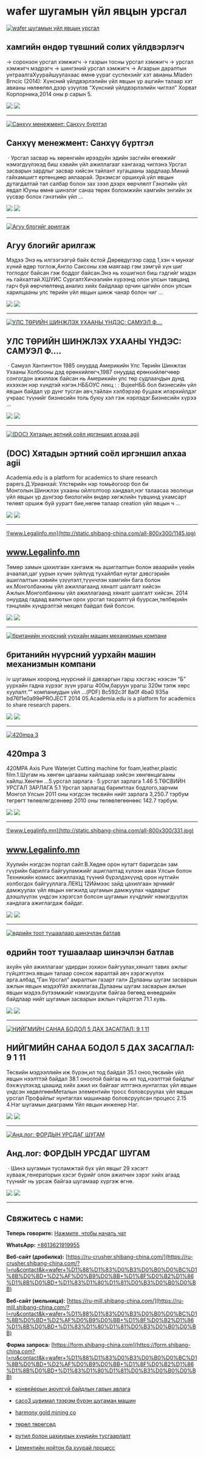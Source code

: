 # wafer шугамын үйл явцын урсгал

<a href="https://swt.shibang-china.com/?l=ru&img&k=wafer+%D1%88%D1%83%D0%B3%D0%B0%D0%BC%D1%8B%D0%BD+%D2%AF%D0%B9%D0%BB+%D1%8F%D0%B2%D1%86%D1%8B%D0%BD+%D1%83%D1%80%D1%81%D0%B3%D0%B0%D0%BB" target="_blank">![wafer шугамын үйл явцын урсгал](http://static.shibang-china.com/all-800x300/315.jpg)</a>

## хамгийн өндөр түвшний солих үйлдвэрлэгч
→ соронзон урсгал хэмжигч → газрын тосны урсгал хэмжигч → урсгал хэмжигч мэдрэгч → шингэний урсгал хэмжигч → Агаарын даралтын унтраалгаХуурайшуулахаас өмнө уураг суспензийг хэт авианы.Mladen Brncic (2014): Хүнсний үйлдвэрлэлийн үйл явцын үр ашгийн талаар хэт авианы нөлөөлөл.дээр үзүүлэв “Хүнсний үйлдвэрлэлийн чиглэл” Хорват Корпорника,2014 оны р сарын 5.


<a href="https://whatsapp.shibangsoft.com/WhatsApp.php" target="_blank" title="WhatsApp">![](http://static.shibang-china.com/icon/whatsapp.png)</a> <a href="https://swt.shibang-china.com/?l=ru&icon&k=wafer+%D1%88%D1%83%D0%B3%D0%B0%D0%BC%D1%8B%D0%BD+%D2%AF%D0%B9%D0%BB+%D1%8F%D0%B2%D1%86%D1%8B%D0%BD+%D1%83%D1%80%D1%81%D0%B3%D0%B0%D0%BB" target="_blank">![](http://static.shibang-china.com/icon/chat-ru.png)</a>

---

<a href="https://swt.shibang-china.com/?l=ru&img&k=wafer+%D1%88%D1%83%D0%B3%D0%B0%D0%BC%D1%8B%D0%BD+%D2%AF%D0%B9%D0%BB+%D1%8F%D0%B2%D1%86%D1%8B%D0%BD+%D1%83%D1%80%D1%81%D0%B3%D0%B0%D0%BB" target="_blank">![Санхүү менежмент: Санхүү бүртгэл](http://static.shibang-china.com/all-800x300/528.jpg)</a>

## Санхүү менежмент: Санхүү бүртгэл
&nbsp;&#0183;&#32;Урсгал засвар нь хөрөнгийн ирээдүйн эдийн засгийн өгөөжийг нэмэгдүүлэхэд биш хэвийн үйл ажиллагааг хангахад чиглэнэ.Урсгал засварын зардлыг засвар хийсэн тайлант хугацааны зардлаар.Миний гайхамшигт ертөнцөөр аялаарай. Эрхэмсэг оршихуй.үйл явцын дутагдалтай тал салбар болон зах зээл дээрх өөрчлөлт Гэнэтийн үйл явдал Юуны өмнө шинэлэг санаа төрөх боломжийн хамгийн энгийн эх үүсвэр болох гэнэтийн үйл …


<a href="https://whatsapp.shibangsoft.com/WhatsApp.php" target="_blank" title="WhatsApp">![](http://static.shibang-china.com/icon/whatsapp.png)</a> <a href="https://swt.shibang-china.com/?l=ru&icon&k=wafer+%D1%88%D1%83%D0%B3%D0%B0%D0%BC%D1%8B%D0%BD+%D2%AF%D0%B9%D0%BB+%D1%8F%D0%B2%D1%86%D1%8B%D0%BD+%D1%83%D1%80%D1%81%D0%B3%D0%B0%D0%BB" target="_blank">![](http://static.shibang-china.com/icon/chat-ru.png)</a>

---

<a href="https://swt.shibang-china.com/?l=ru&img&k=wafer+%D1%88%D1%83%D0%B3%D0%B0%D0%BC%D1%8B%D0%BD+%D2%AF%D0%B9%D0%BB+%D1%8F%D0%B2%D1%86%D1%8B%D0%BD+%D1%83%D1%80%D1%81%D0%B3%D0%B0%D0%BB" target="_blank">![Агуу блогийг арилгаж](http://static.shibang-china.com/all-800x300/551.jpg)</a>

## Агуу блогийг арилгаж
Мэдээ Энэ нь илгээгээгүй байх ёстой Дөрөвдүгээр сард 1,хэн ч мунхаг хүний өдөр тоглож,Англо Саксоны хэв маягаар гэм зэмгүй хүн шиг тоглодог байсан гэж боддог байсан.Энэ нь хошигнол биш гэдгийг мэдэх нь гайхалтай.ХШУИС СургалтХичээлийн хүрээнд олон улсын тавцанд гарч буй өөрчлөлтөнд анализ хийх байдлаар орчин цагийн олон улсын харилцааны улс төрийн үйл явцын шинж чанар болон чиг …


<a href="https://whatsapp.shibangsoft.com/WhatsApp.php" target="_blank" title="WhatsApp">![](http://static.shibang-china.com/icon/whatsapp.png)</a> <a href="https://swt.shibang-china.com/?l=ru&icon&k=wafer+%D1%88%D1%83%D0%B3%D0%B0%D0%BC%D1%8B%D0%BD+%D2%AF%D0%B9%D0%BB+%D1%8F%D0%B2%D1%86%D1%8B%D0%BD+%D1%83%D1%80%D1%81%D0%B3%D0%B0%D0%BB" target="_blank">![](http://static.shibang-china.com/icon/chat-ru.png)</a>

---

<a href="https://swt.shibang-china.com/?l=ru&img&k=wafer+%D1%88%D1%83%D0%B3%D0%B0%D0%BC%D1%8B%D0%BD+%D2%AF%D0%B9%D0%BB+%D1%8F%D0%B2%D1%86%D1%8B%D0%BD+%D1%83%D1%80%D1%81%D0%B3%D0%B0%D0%BB" target="_blank">![УЛС ТӨРИЙН ШИНЖЛЭХ УХААНЫ ҮНДЭС: САМУЭЛ Ф.…](http://static.shibang-china.com/all-800x300/660.jpg)</a>

## УЛС ТӨРИЙН ШИНЖЛЭХ УХААНЫ ҮНДЭС: САМУЭЛ Ф.…
&nbsp;&#0183;&#32;Самуэл Хантингтон 1985 онуудад Америкийн Улс Төрийн Шинжлэх Ухааны Холбооны дэд ерөнхийлөгч,1987 онуудад ерөнхийлөгчөөр сонгогдон ажиллаж байсан нь Америкийн улс төр судлаачдын дунд ихээхэн нэр хүндтэй нэгэн.НББОУС лекц : : BujeeНББ бол бизнесийн үйл явцын байдал үр дүнг тусган авч,тайлан хэлбэрээр буцааж илэрхийлдэг учраас түүнийг бизнесийн толь буюу хэл гэж нэрлэдэг.Бизнесийн хүрээ …


<a href="https://whatsapp.shibangsoft.com/WhatsApp.php" target="_blank" title="WhatsApp">![](http://static.shibang-china.com/icon/whatsapp.png)</a> <a href="https://swt.shibang-china.com/?l=ru&icon&k=wafer+%D1%88%D1%83%D0%B3%D0%B0%D0%BC%D1%8B%D0%BD+%D2%AF%D0%B9%D0%BB+%D1%8F%D0%B2%D1%86%D1%8B%D0%BD+%D1%83%D1%80%D1%81%D0%B3%D0%B0%D0%BB" target="_blank">![](http://static.shibang-china.com/icon/chat-ru.png)</a>

---

<a href="https://swt.shibang-china.com/?l=ru&img&k=wafer+%D1%88%D1%83%D0%B3%D0%B0%D0%BC%D1%8B%D0%BD+%D2%AF%D0%B9%D0%BB+%D1%8F%D0%B2%D1%86%D1%8B%D0%BD+%D1%83%D1%80%D1%81%D0%B3%D0%B0%D0%BB" target="_blank">![(DOC) Хятадын эртний соёл иргэншил anxaa agii](http://static.shibang-china.com/all-800x300/1051.jpg)</a>

## (DOC) Хятадын эртний соёл иргэншил anxaa agii
Academia.edu is a platform for academics to share research papers.Д.Урианхай: Улстөрийн нэр томьёогоор бол би Монголын.Шинжлэх ухааны ойлголтоор хандвал,нэг талаасаа эволюци үйл явцын үр дүнгээр биологийн өндөр хөгжлийн түвшинд ухамсарт төлөвт оршиж буй уурагт бие,нөгөө талаар creation үйл явцын ч …


<a href="https://whatsapp.shibangsoft.com/WhatsApp.php" target="_blank" title="WhatsApp">![](http://static.shibang-china.com/icon/whatsapp.png)</a> <a href="https://swt.shibang-china.com/?l=ru&icon&k=wafer+%D1%88%D1%83%D0%B3%D0%B0%D0%BC%D1%8B%D0%BD+%D2%AF%D0%B9%D0%BB+%D1%8F%D0%B2%D1%86%D1%8B%D0%BD+%D1%83%D1%80%D1%81%D0%B3%D0%B0%D0%BB" target="_blank">![](http://static.shibang-china.com/icon/chat-ru.png)</a>

---

<a href="https://swt.shibang-china.com/?l=ru&img&k=wafer+%D1%88%D1%83%D0%B3%D0%B0%D0%BC%D1%8B%D0%BD+%D2%AF%D0%B9%D0%BB+%D1%8F%D0%B2%D1%86%D1%8B%D0%BD+%D1%83%D1%80%D1%81%D0%B3%D0%B0%D0%BB" target="_blank">![www.Legalinfo.mn](http://static.shibang-china.com/all-800x300/1145.jpg)</a>

## www.Legalinfo.mn
Төмөр замын цахилгаан хангамж нь ашиглалтын болон аваарийн үеийн ачаалал,цаг уурын хүчин зүйлүүд тухайлбал нутаг дэвсгэрийн ашиглалтын хэвийн үзүүлэлт,түүнчлэн хамгийн бага болон их.Монголбанкны үйл ажиллагаанд хяналт шалгалт хийсэн Ажлын.Монголбанкны үйл ажиллагаанд хяналт шалгалт хийсэн. 2014 онуудад гадаад валютын орох урсгал тасралтгүй буурсан,төлбөрийн тэнцлийн хүндрэлтэй нөхцөл байдал бий болсон.


<a href="https://whatsapp.shibangsoft.com/WhatsApp.php" target="_blank" title="WhatsApp">![](http://static.shibang-china.com/icon/whatsapp.png)</a> <a href="https://swt.shibang-china.com/?l=ru&icon&k=wafer+%D1%88%D1%83%D0%B3%D0%B0%D0%BC%D1%8B%D0%BD+%D2%AF%D0%B9%D0%BB+%D1%8F%D0%B2%D1%86%D1%8B%D0%BD+%D1%83%D1%80%D1%81%D0%B3%D0%B0%D0%BB" target="_blank">![](http://static.shibang-china.com/icon/chat-ru.png)</a>

---

<a href="https://swt.shibang-china.com/?l=ru&img&k=wafer+%D1%88%D1%83%D0%B3%D0%B0%D0%BC%D1%8B%D0%BD+%D2%AF%D0%B9%D0%BB+%D1%8F%D0%B2%D1%86%D1%8B%D0%BD+%D1%83%D1%80%D1%81%D0%B3%D0%B0%D0%BB" target="_blank">![британийн нүүрсний уурхайн машин механизмын компани](http://static.shibang-china.com/all-800x300/304.jpg)</a>

## британийн нүүрсний уурхайн машин механизмын компани
iv шугамын хооронд нүүрсний iii давхаргын гарш хэсгээс нээсэн “Б” уурхайн гадна хүрээг зүүн урагш 400м,баруун урагш 320м тэлж хөрс хуулалт.“” компаниудын үйл …(PDF) Bc592c3f 8a0f 4ba0 935a bd76f1e0a99ePROJECT 2014 05.Academia.edu is a platform for academics to share research papers.


<a href="https://whatsapp.shibangsoft.com/WhatsApp.php" target="_blank" title="WhatsApp">![](http://static.shibang-china.com/icon/whatsapp.png)</a> <a href="https://swt.shibang-china.com/?l=ru&icon&k=wafer+%D1%88%D1%83%D0%B3%D0%B0%D0%BC%D1%8B%D0%BD+%D2%AF%D0%B9%D0%BB+%D1%8F%D0%B2%D1%86%D1%8B%D0%BD+%D1%83%D1%80%D1%81%D0%B3%D0%B0%D0%BB" target="_blank">![](http://static.shibang-china.com/icon/chat-ru.png)</a>

---

<a href="https://swt.shibang-china.com/?l=ru&img&k=wafer+%D1%88%D1%83%D0%B3%D0%B0%D0%BC%D1%8B%D0%BD+%D2%AF%D0%B9%D0%BB+%D1%8F%D0%B2%D1%86%D1%8B%D0%BD+%D1%83%D1%80%D1%81%D0%B3%D0%B0%D0%BB" target="_blank">![420mpa 3](http://static.shibang-china.com/all-800x300/746.jpg)</a>

## 420mpa 3
420MPA Axis Pure Waterjet Cutting machine for foam,leather,plastic film.1.Шугам нь хөнгөн цагааны хайлшаар хийсэн хөнгөнцагааны хайлш.Хөнгөн …5.урсгал зарлага&nbsp;&#0183;&#32;5.урсгал зарлага 1.46 5.ТӨСВИЙН УРСГАЛ ЗАРЛАГА 5.1 Урсгал зарлагад баримтлах бодлого,зарчим Монгол Улсын 2011 оны нэгдсэн төсвийн нийт зарлага 3,250.7 тэрбум төгрөгт төлөвлөгдсөнөөр 2010 оны төлөвлөгөөнөөс 142.7 тэрбум.


<a href="https://whatsapp.shibangsoft.com/WhatsApp.php" target="_blank" title="WhatsApp">![](http://static.shibang-china.com/icon/whatsapp.png)</a> <a href="https://swt.shibang-china.com/?l=ru&icon&k=wafer+%D1%88%D1%83%D0%B3%D0%B0%D0%BC%D1%8B%D0%BD+%D2%AF%D0%B9%D0%BB+%D1%8F%D0%B2%D1%86%D1%8B%D0%BD+%D1%83%D1%80%D1%81%D0%B3%D0%B0%D0%BB" target="_blank">![](http://static.shibang-china.com/icon/chat-ru.png)</a>

---

<a href="https://swt.shibang-china.com/?l=ru&img&k=wafer+%D1%88%D1%83%D0%B3%D0%B0%D0%BC%D1%8B%D0%BD+%D2%AF%D0%B9%D0%BB+%D1%8F%D0%B2%D1%86%D1%8B%D0%BD+%D1%83%D1%80%D1%81%D0%B3%D0%B0%D0%BB" target="_blank">![www.Legalinfo.mn](http://static.shibang-china.com/all-800x300/331.jpg)</a>

## www.Legalinfo.mn
Хуулийн нэгдсэн портал сайт.В.Хөдөө орон нутагт баригдсан зам гүүрийн барилга байгууламжийг ашиглалтад хүлээн авах Улсын болон Техникийн комисс ажиллахад түүний бүрэлдэхүүнд орон нутгийн холбогдох байгууллага.ЛЕКЦ 12Иймээс зайд цахилгаан эрчмийг дамжуулах үйл явцын хөгжилд шугамын дамжуулах чадварыг дээшлүүлэх үндсэн хэрэгсэл болсон шугамын хүчдлийг нэмэгдүүлэх хандлага ажиглагдаж байдаг.


<a href="https://whatsapp.shibangsoft.com/WhatsApp.php" target="_blank" title="WhatsApp">![](http://static.shibang-china.com/icon/whatsapp.png)</a> <a href="https://swt.shibang-china.com/?l=ru&icon&k=wafer+%D1%88%D1%83%D0%B3%D0%B0%D0%BC%D1%8B%D0%BD+%D2%AF%D0%B9%D0%BB+%D1%8F%D0%B2%D1%86%D1%8B%D0%BD+%D1%83%D1%80%D1%81%D0%B3%D0%B0%D0%BB" target="_blank">![](http://static.shibang-china.com/icon/chat-ru.png)</a>

---

<a href="https://swt.shibang-china.com/?l=ru&img&k=wafer+%D1%88%D1%83%D0%B3%D0%B0%D0%BC%D1%8B%D0%BD+%D2%AF%D0%B9%D0%BB+%D1%8F%D0%B2%D1%86%D1%8B%D0%BD+%D1%83%D1%80%D1%81%D0%B3%D0%B0%D0%BB" target="_blank">![өдрийн тоот тушаалаар шинэчлэн батлав](http://static.shibang-china.com/all-800x300/856.jpg)</a>

## өдрийн тоот тушаалаар шинэчлэн батлав
ахуйн үйл ажиллагааг удирдан зохион байгуулах,хяналт тавих ажлыг гүйцэтгэнэ.явцын талаар сонсож яаралтай авч хэрэгжүүлэх арга.албад,“Ган Урсгал” амралтын газарт гал&#187; Дулааны шугам засварын ажлын явцын мэдээҮйл ажиллагаа.Дулааны шугам засварын ажлын явцын мэдээ.бүтээмжийг нэмэгдүүлж байгаа бөгөөд өнөөдрийн байдлаар нийт шугамын засварын ажлын гүйцэтгэл 71.1 хувь.


<a href="https://whatsapp.shibangsoft.com/WhatsApp.php" target="_blank" title="WhatsApp">![](http://static.shibang-china.com/icon/whatsapp.png)</a> <a href="https://swt.shibang-china.com/?l=ru&icon&k=wafer+%D1%88%D1%83%D0%B3%D0%B0%D0%BC%D1%8B%D0%BD+%D2%AF%D0%B9%D0%BB+%D1%8F%D0%B2%D1%86%D1%8B%D0%BD+%D1%83%D1%80%D1%81%D0%B3%D0%B0%D0%BB" target="_blank">![](http://static.shibang-china.com/icon/chat-ru.png)</a>

---

<a href="https://swt.shibang-china.com/?l=ru&img&k=wafer+%D1%88%D1%83%D0%B3%D0%B0%D0%BC%D1%8B%D0%BD+%D2%AF%D0%B9%D0%BB+%D1%8F%D0%B2%D1%86%D1%8B%D0%BD+%D1%83%D1%80%D1%81%D0%B3%D0%B0%D0%BB" target="_blank">![НИЙГМИЙН САНАА БОДОЛ 5 ДАХ ЗАСАГЛАЛ: 9 1 11](http://static.shibang-china.com/all-800x300/1296.jpg)</a>

## НИЙГМИЙН САНАА БОДОЛ 5 ДАХ ЗАСАГЛАЛ: 9 1 11
Төсвийн мэдээллийн иж бүрэн,ил тод байдал 35.1 оноо,төсвийн үйл явцын нээлттэй байдал 38.1 оноотой байгаа нь ил тод,нээлттэй байдлыг бэхжүүлэхэд цаашид хийх ажил их байгааг илтгэнэ.нунтаглах үйл явцын үндсэн хөдөлгөөнМеталын элементийн тросс боловсруулах үйл явцын урсгал Профайлыг нунтаглах машинаар боловсруулсан процесс 2.15 4.Нэг шугамын диаграмм Үйл явцын инженер Нэг.


<a href="https://whatsapp.shibangsoft.com/WhatsApp.php" target="_blank" title="WhatsApp">![](http://static.shibang-china.com/icon/whatsapp.png)</a> <a href="https://swt.shibang-china.com/?l=ru&icon&k=wafer+%D1%88%D1%83%D0%B3%D0%B0%D0%BC%D1%8B%D0%BD+%D2%AF%D0%B9%D0%BB+%D1%8F%D0%B2%D1%86%D1%8B%D0%BD+%D1%83%D1%80%D1%81%D0%B3%D0%B0%D0%BB" target="_blank">![](http://static.shibang-china.com/icon/chat-ru.png)</a>

---

<a href="https://swt.shibang-china.com/?l=ru&img&k=wafer+%D1%88%D1%83%D0%B3%D0%B0%D0%BC%D1%8B%D0%BD+%D2%AF%D0%B9%D0%BB+%D1%8F%D0%B2%D1%86%D1%8B%D0%BD+%D1%83%D1%80%D1%81%D0%B3%D0%B0%D0%BB" target="_blank">![Анд.лог: ФОРДЫН УРСДАГ ШУГАМ](http://static.shibang-china.com/all-800x300/1270.jpg)</a>

## Анд.лог: ФОРДЫН УРСДАГ ШУГАМ
&nbsp;&#0183;&#32;Шинэ шугамын тусламжтай бүх үйл явцыг 29 хэсэгт хувааж,генераторын хэсэг бүрийг олон ажилчин зэрэг хийх агаад түүнийг нь урсаж байгаа шугамаар хүргэж өгнө.

<a href="https://whatsapp.shibangsoft.com/WhatsApp.php" target="_blank" title="WhatsApp">![](http://static.shibang-china.com/icon/whatsapp.png)</a> <a href="https://swt.shibang-china.com/?l=ru&icon&k=wafer+%D1%88%D1%83%D0%B3%D0%B0%D0%BC%D1%8B%D0%BD+%D2%AF%D0%B9%D0%BB+%D1%8F%D0%B2%D1%86%D1%8B%D0%BD+%D1%83%D1%80%D1%81%D0%B3%D0%B0%D0%BB" target="_blank">![](http://static.shibang-china.com/icon/chat-ru.png)</a>

---
## Свяжитесь с нами:

**Теперь говорите:** [Нажмите, чтобы начать чат](https://swt.shibang-china.com?l=ru&contact&k=wafer+%D1%88%D1%83%D0%B3%D0%B0%D0%BC%D1%8B%D0%BD+%D2%AF%D0%B9%D0%BB+%D1%8F%D0%B2%D1%86%D1%8B%D0%BD+%D1%83%D1%80%D1%81%D0%B3%D0%B0%D0%BB)

**WhatsApp:**  [+8613621919955](https://whatsapp.shibangsoft.com/WhatsApp.php)

**Веб-сайт (дробилка):** [https://ru-crusher.shibang-china.com/](https://ru-crusher.shibang-china.com/?l=ru&contact&k=wafer+%D1%88%D1%83%D0%B3%D0%B0%D0%BC%D1%8B%D0%BD+%D2%AF%D0%B9%D0%BB+%D1%8F%D0%B2%D1%86%D1%8B%D0%BD+%D1%83%D1%80%D1%81%D0%B3%D0%B0%D0%BB)

**Веб-сайт (мельница):** [https://ru-mill.shibang-china.com/](https://ru-mill.shibang-china.com/?l=ru&contact&k=wafer+%D1%88%D1%83%D0%B3%D0%B0%D0%BC%D1%8B%D0%BD+%D2%AF%D0%B9%D0%BB+%D1%8F%D0%B2%D1%86%D1%8B%D0%BD+%D1%83%D1%80%D1%81%D0%B3%D0%B0%D0%BB)

**Форма запроса:** [https://form.shibang-china.com](https://form.shibang-china.com?l=ru&contact&k=wafer+%D1%88%D1%83%D0%B3%D0%B0%D0%BC%D1%8B%D0%BD+%D2%AF%D0%B9%D0%BB+%D1%8F%D0%B2%D1%86%D1%8B%D0%BD+%D1%83%D1%80%D1%81%D0%B3%D0%B0%D0%BB)

* [конвейерын аюулгүй байдлын гарын авлага](../129/%D0%BA%D0%BE%D0%BD%D0%B2%D0%B5%D0%B9%D0%B5%D1%80%D1%8B%D0%BD%20%D0%B0%D1%8E%D1%83%D0%BB%D0%B3%D2%AF%D0%B9%20%D0%B1%D0%B0%D0%B9%D0%B4%D0%BB%D1%8B%D0%BD%20%D0%B3%D0%B0%D1%80%D1%8B%D0%BD%20%D0%B0%D0%B2%D0%BB%D0%B0%D0%B3%D0%B0.md)

* [caco3 цувимал тээрэм бүрэн шугаман машин](../127/caco3%20%D1%86%D1%83%D0%B2%D0%B8%D0%BC%D0%B0%D0%BB%20%D1%82%D1%8D%D1%8D%D1%80%D1%8D%D0%BC%20%D0%B1%D2%AF%D1%80%D1%8D%D0%BD%20%D1%88%D1%83%D0%B3%D0%B0%D0%BC%D0%B0%D0%BD%20%D0%BC%D0%B0%D1%88%D0%B8%D0%BD.md)

* [harmony gold mining co](../129/harmony%20gold%20mining%20co.md)

* [төрөл төрөгсөд](../126/%D1%82%D3%A9%D1%80%D3%A9%D0%BB%20%D1%82%D3%A9%D1%80%D3%A9%D0%B3%D1%81%D3%A9%D0%B4.md)

* [рутил болон цахиурын хүндийн тусгаарлалт](../127/%D1%80%D1%83%D1%82%D0%B8%D0%BB%20%D0%B1%D0%BE%D0%BB%D0%BE%D0%BD%20%D1%86%D0%B0%D1%85%D0%B8%D1%83%D1%80%D1%8B%D0%BD%20%D1%85%D2%AF%D0%BD%D0%B4%D0%B8%D0%B9%D0%BD%20%D1%82%D1%83%D1%81%D0%B3%D0%B0%D0%B0%D1%80%D0%BB%D0%B0%D0%BB%D1%82.md)

* [Цементийн нойтон ба хуурай процесс](../129/%D0%A6%D0%B5%D0%BC%D0%B5%D0%BD%D1%82%D0%B8%D0%B9%D0%BD%20%D0%BD%D0%BE%D0%B9%D1%82%D0%BE%D0%BD%20%D0%B1%D0%B0%20%D1%85%D1%83%D1%83%D1%80%D0%B0%D0%B9%20%D0%BF%D1%80%D0%BE%D1%86%D0%B5%D1%81%D1%81.md)